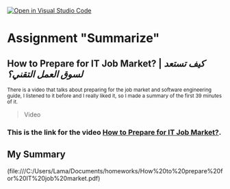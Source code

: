 [![Open in Visual Studio Code](https://classroom.github.com/assets/open-in-vscode-c66648af7eb3fe8bc4f294546bfd86ef473780cde1dea487d3c4ff354943c9ae.svg)](https://classroom.github.com/online_ide?assignment_repo_id=9308729&assignment_repo_type=AssignmentRepo)
# Assignment "Summarize"
## **How to Prepare for IT Job Market?** | *كيف تستعد لسوق العمل التقني؟*
<sub> There is a video that talks about preparing for the job market and software engineering guide, I listened to it before and I really liked it, so I made a summary of the first 39 minutes of it. </sub>	

> Video 
### This is the link for the video [How to Prepare for IT Job Market?](https://youtu.be/mDIoXmblQKU).

## My Summary
(file:///C:/Users/Lama/Documents/homeworks/How%20to%20prepare%20for%20IT%20job%20market.pdf)
